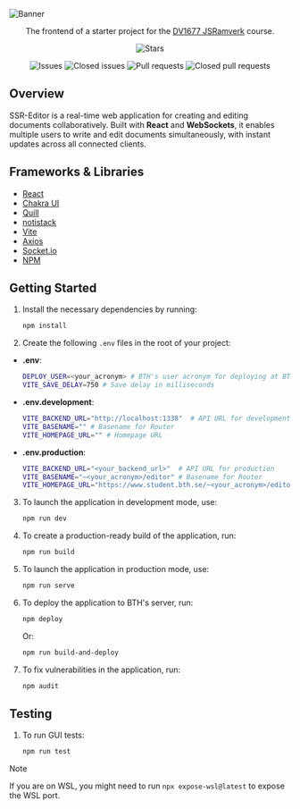 ![Banner](public/img/ssr_editor.jpg)

<div align="center">

The frontend of a starter project for the [DV1677 JSRamverk](https://jsramverk.se) course.

![Stars](https://img.shields.io/github/stars/robjoh01/ssr-editor-frontend)

![Issues](https://img.shields.io/github/issues/robjoh01/ssr-editor-frontend)
![Closed issues](https://img.shields.io/github/issues-closed/robjoh01/ssr-editor-frontend)
![Pull requests](https://img.shields.io/github/issues-pr/robjoh01/ssr-editor-frontend)
![Closed pull requests](https://img.shields.io/github/issues-pr-closed/robjoh01/ssr-editor-frontend)

</div>

## Overview

SSR-Editor is a real-time web application for creating and editing documents collaboratively. Built with **React** and **WebSockets**, it enables multiple users to write and edit documents simultaneously, with instant updates across all connected clients.

## Frameworks & Libraries

- [React](https://react.dev)
- [Chakra UI](https://chakra-ui.com)
- [Quill](https://quilljs.com)
- [notistack](https://notistack.com)
- [Vite](https://vitejs.dev)
- [Axios](https://axios-http.com)
- [Socket.io](https://socket.io)
- [NPM](https://www.npmjs.com)

## Getting Started

1. Install the necessary dependencies by running:
   ```bash
   npm install
   ```

2. Create the following `.env` files in the root of your project:

- **.env**:
     ```bash
     DEPLOY_USER=<your_acronym> # BTH's user acronym for deploying at BTH's server
     VITE_SAVE_DELAY=750 # Save delay in milliseconds
     ```

- **.env.development**:
     ```bash
     VITE_BACKEND_URL="http://localhost:1338"  # API URL for development
     VITE_BASENAME="" # Basename for Router
     VITE_HOMEPAGE_URL="" # Homepage URL
     ```

- **.env.production**:
     ```bash
     VITE_BACKEND_URL="<your_backend_url>"  # API URL for production
     VITE_BASENAME="~<your_acronym>/editor" # Basename for Router
     VITE_HOMEPAGE_URL="https://www.student.bth.se/~<your_acronym>/editor/" # Homepage URL (BTH's server)
     ```

3. To launch the application in development mode, use:
   ```bash
   npm run dev
   ```

4. To create a production-ready build of the application, run:
   ```bash
   npm run build
   ```

5. To launch the application in production mode, use:
   ```bash
   npm run serve
   ```

6. To deploy the application to BTH's server, run:
   ```bash
   npm deploy
   ```

   Or:

   ```bash
   npm run build-and-deploy
   ```

7. To fix vulnerabilities in the application, run:
   ```bash
   npm audit
   ```

## Testing

1. To run GUI tests:
   ```bash
   npm run test
   ```

> [!NOTE]
> If you are on WSL, you might need to run `npx expose-wsl@latest` to expose the WSL port.